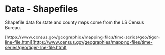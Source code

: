 # Data - Shapefiles
Shapefile data for state and county maps come from the US Census Bureau. 

[https://www.census.gov/geographies/mapping-files/time-series/geo/tiger-line-file.html](https://www.census.gov/geographies/mapping-files/time-series/geo/tiger-line-file.html)